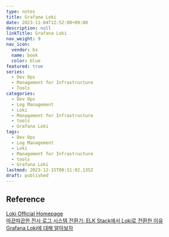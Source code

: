 ```yaml
---
type: notes
title: Grafana Loki
date: 2023-11-04T12:52:00+09:00
description: null
linkTitle: Grafana Loki
nav_weight: 9
nav_icon:
  vendor: bs
  name: book
  color: blue
featured: true
series:
  - Dev Ops
  - Management for Infrastructure
  - Tools
categories:
  - Dev Ops
  - Log Management
  - Loki
  - Management for Infrastructure
  - tools
  - Grafana Loki
tags:
  - Dev Ops
  - Log Management
  - Loki
  - Management for Infrastructure
  - tools
  - Grafana Loki
lastmod: 2023-12-15T00:51:02.135Z
draft: published
---
```


## Reference

[Loki Official Homepage](https://grafana.com/oss/loki/)  
[따끈따끈한 전사 로그 시스템 전환기: ELK Stack에서 Loki로 전환한 이유](https://techblog.woowahan.com/14505/)  
[Grafana Loki에 대해 알아보자](https://devocean.sk.com/search/techBoardDetail.do?ID=163964&boardType=)
